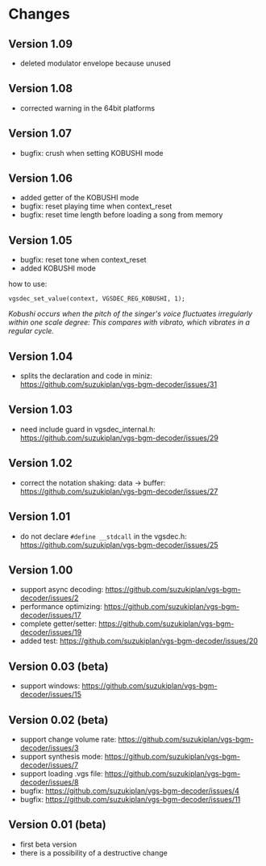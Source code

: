 # Changes

## Version 1.09
- deleted modulator envelope because unused

## Version 1.08
- corrected warning in the 64bit platforms

## Version 1.07
- bugfix: crush when setting KOBUSHI mode

## Version 1.06
- added getter of the KOBUSHI mode
- bugfix: reset playing time when context_reset
- bugfix: reset time length before loading a song from memory

## Version 1.05
- bugfix: reset tone when context_reset
- added KOBUSHI mode

how to use:
```
vgsdec_set_value(context, VGSDEC_REG_KOBUSHI, 1);
```

_Kobushi occurs when the pitch of the singer's voice fluctuates irregularly within one scale degree: This compares with vibrato, which vibrates in a regular cycle._

## Version 1.04
- splits the declaration and code in miniz: https://github.com/suzukiplan/vgs-bgm-decoder/issues/31

## Version 1.03
- need include guard in vgsdec_internal.h: https://github.com/suzukiplan/vgs-bgm-decoder/issues/29

## Version 1.02
- correct the notation shaking: data -> buffer: https://github.com/suzukiplan/vgs-bgm-decoder/issues/27

## Version 1.01
- do not declare `#define __stdcall` in the vgsdec.h: https://github.com/suzukiplan/vgs-bgm-decoder/issues/25

## Version 1.00
- support async decoding: https://github.com/suzukiplan/vgs-bgm-decoder/issues/2
- performance optimizing: https://github.com/suzukiplan/vgs-bgm-decoder/issues/17 
- complete getter/setter: https://github.com/suzukiplan/vgs-bgm-decoder/issues/19
- added test: https://github.com/suzukiplan/vgs-bgm-decoder/issues/20

## Version 0.03 (beta)
- support windows: https://github.com/suzukiplan/vgs-bgm-decoder/issues/15 

## Version 0.02 (beta)
- support change volume rate: https://github.com/suzukiplan/vgs-bgm-decoder/issues/3
- support synthesis mode: https://github.com/suzukiplan/vgs-bgm-decoder/issues/7
- support loading .vgs file: https://github.com/suzukiplan/vgs-bgm-decoder/issues/8
- bugfix: https://github.com/suzukiplan/vgs-bgm-decoder/issues/4
- bugfix: https://github.com/suzukiplan/vgs-bgm-decoder/issues/11

## Version 0.01 (beta)
- first beta version
- there is a possibility of a destructive change

